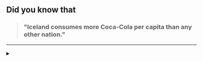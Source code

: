 ## Did you know that

<h3>
  <blockquote>
<!--START_SECTION:debris-->                                                                                                                                                                                                                                                                                                                             
"Iceland consumes more Coca-Cola per capita than any other nation."
<!--END_SECTION:debris-->
  </blockquote>
</h3>

-----

<details>
  <summary></summary>

<img src="https://github-readme-stats.vercel.app/api?show_icons=true&hide=issues&username=ekickx"> <img src="https://github-readme-stats.vercel.app/api/top-langs/?layout=compact&username=ekickx">

</details>
